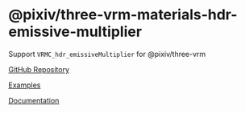 # @pixiv/three-vrm-materials-hdr-emissive-multiplier

Support `VRMC_hdr_emissiveMultiplier` for @pixiv/three-vrm

[GitHub Repository](https://github.com/pixiv/three-vrm/tree/dev/packages/three-vrm-materials-hdr-emissive-multiplier)

[Examples](https://pixiv.github.io/three-vrm/packages/three-vrm-materials-hdr-emissive-multiplier/examples)

[Documentation](https://pixiv.github.io/three-vrm/packages/three-vrm-materials-hdr-emissive-multiplier/docs)
